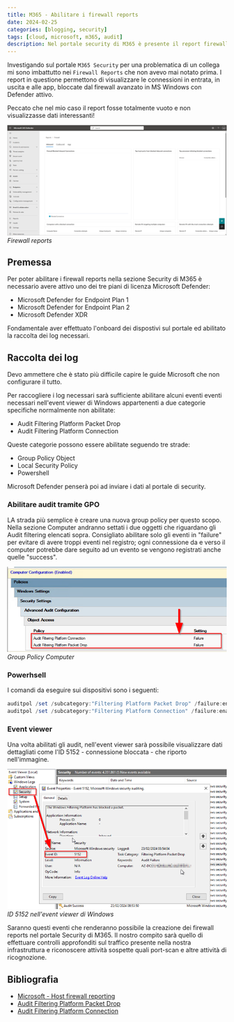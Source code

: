 ```yaml
---
title: M365 - Abilitare i firewall reports
date: 2024-02-25
categories: [blogging, security]
tags: [cloud, microsoft, m365, audit]
description: Nel portale security di M365 è presente il report firewall pche mostra mostra le connessioni in entrata, in uscita e alle app bloccate.
---
```

Investigando sul portale `M365 Security` per una problematica di un collega mi sono imbattutto nei `Firewall Reports` che non avevo mai notato prima. I report in questione permettono di visualizzare le connessioni in entrata, in uscita e alle app, bloccate dal firewall avanzato in MS Windows con Defender attivo.

Peccato che nel mio caso il report fosse totalmente vuoto e non visualizzasse dati interessanti!

![Firewall reports](/assets/2024-02-25/mdb-firewall-report.png)
_Firewall reports_

## Premessa
Per poter abilitare i firewall reports nella sezione Security di M365 è necessario avere attivo uno dei tre piani di licenza Microsoft Defender:

- Microsoft Defender for Endpoint Plan 1
- Microsoft Defender for Endpoint Plan 2
- Microsoft Defender XDR

Fondamentale aver effettuato l'onboard dei dispostivi sul portale ed abilitato la raccolta dei log necessari.

## Raccolta dei log
Devo ammettere che è stato più difficile capire le guide Microsoft che non configurare il tutto. 

Per raccogliere i log necessari sarà sufficiente abilitare alcuni eventi eventi necessari nell'event viewer di Windows appartenenti a due categorie specifiche normalmente non abilitate:

- Audit Filtering Platform Packet Drop
- Audit Filtering Platform Connection

Queste categorie possono essere abilitate seguendo tre strade:

- Group Policy Object
- Local Security Policy 
- Powershell

Microsoft Defender penserà poi ad inviare i dati al portale di security.
### Abilitare audit tramite GPO
LA strada più semplice è creare una nuova group policy per questo scopo. Nella sezione Computer andranno settati i due oggetti che riguardano gli Audit filtering elencati sopra. Consigliato abilitare solo gli eventi in "failure" per evitare di avere troppi eventi nel registro; ogni connessione da e verso il computer potrebbe dare seguito ad un evento se vengono registrati anche quelle "success".

![Group Policy](/assets/2024-02-25/firewall-gpo.png)
_Group Policy Computer_

### Powerhsell
I comandi da eseguire sui dispositivi sono i seguenti:

```powershell
auditpol /set /subcategory:"Filtering Platform Packet Drop" /failure:enable
auditpol /set /subcategory:"Filtering Platform Connection" /failure:enable
```
### Event viewer
Una volta abilitati gli audit, nell'event viewer sarà possibile visualizzare dati dettagliati come l'ID 5152 - connessione bloccata - che riporto nell'immagine.

![Evento nell'event viewer di Windows](/assets/2024-02-25/firewall-registro.png)
_ID 5152 nell'event viewer di Windows_

Saranno questi eventi che renderanno possibile la creazione dei firewall reports nel portale Security di M365. Il nostro compito sarà quello di effettuare controlli approfonditi sul traffico presente nella nostra infrastruttura e riconoscere attività sospette quali port-scan e altre attività di ricognozione.

## Bibliografia
- [Microsoft - Host firewall reporting](https://learn.microsoft.com/en-us/microsoft-365/security/defender-endpoint/host-firewall-reporting?view=o365-worldwide)
- [Audit Filtering Platform Packet Drop](https://learn.microsoft.com/en-us/windows/security/threat-protection/auditing/audit-filtering-platform-packet-drop)
- [Audit Filtering Platform Connection](https://learn.microsoft.com/en-us/windows/security/threat-protection/auditing/audit-filtering-platform-connection)

